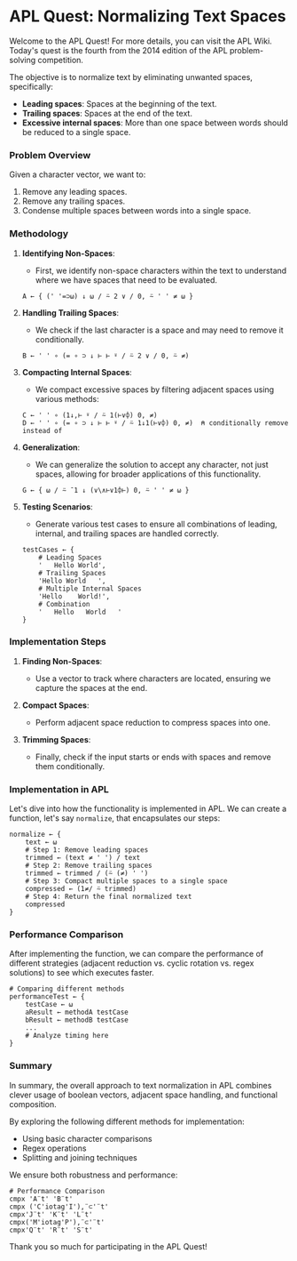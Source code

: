 
# APL Quest: Normalizing Text Spaces

Welcome to the APL Quest! For more details, you can visit the APL Wiki. Today's quest is the fourth from the 2014 edition of the APL problem-solving competition. 

The objective is to normalize text by eliminating unwanted spaces, specifically:

- **Leading spaces**: Spaces at the beginning of the text.
- **Trailing spaces**: Spaces at the end of the text.
- **Excessive internal spaces**: More than one space between words should be reduced to a single space.

### Problem Overview

Given a character vector, we want to:

1. Remove any leading spaces.
2. Remove any trailing spaces.
3. Condense multiple spaces between words into a single space.

### Methodology

1. **Identifying Non-Spaces**: 
   - First, we identify non-space characters within the text to understand where we have spaces that need to be evaluated.

   ```apl
   A ← { (' '=⊃⍵) ↓ ⍵ / ⍨ 2 ∨ / 0, ⍨ ' ' ≠ ⍵ }
   ```

2. **Handling Trailing Spaces**: 
   - We check if the last character is a space and may need to remove it conditionally. 

   ```apl
   B ← ' ' ∘ (= ∘ ⊃ ↓ ⊢ ⊢ ⍤ / ⍨ 2 ∨ / 0, ⍨ ≠)
   ```

3. **Compacting Internal Spaces**: 
   - We compact excessive spaces by filtering adjacent spaces using various methods:

   ```apl
   C ← ' ' ∘ (1↓,⊢ ⍤ / ⍨ 1(⊢∨⌽) 0, ≠)
   D ← ' ' ∘ (= ∘ ⊃ ↓ ⊢ ⊢ ⍤ / ⍨ 1↓1(⊢∨⌽) 0, ≠)  ⍝ conditionally remove instead of
   ```

4. **Generalization**: 
   - We can generalize the solution to accept any character, not just spaces, allowing for broader applications of this functionality.

   ```apl
   G ← { ⍵ / ⍨ ¯1 ↓ (∨\∧⊢∨1⌽⊢) 0, ⍨ ' ' ≠ ⍵ }
   ```

5. **Testing Scenarios**: 
   - Generate various test cases to ensure all combinations of leading, internal, and trailing spaces are handled correctly.
   
   ```apl
   testCases ← {
       # Leading Spaces
       '   Hello World',
       # Trailing Spaces
       'Hello World   ',
       # Multiple Internal Spaces
       'Hello    World!',
       # Combination
       '   Hello   World   '
   }
   ```

### Implementation Steps

1. **Finding Non-Spaces**:
    - Use a vector to track where characters are located, ensuring we capture the spaces at the end. 

2. **Compact Spaces**:
   - Perform adjacent space reduction to compress spaces into one.

3. **Trimming Spaces**:
   - Finally, check if the input starts or ends with spaces and remove them conditionally.

### Implementation in APL

Let's dive into how the functionality is implemented in APL. We can create a function, let's say `normalize`, that encapsulates our steps:

```apl
normalize ← { 
    text ← ⍵
    # Step 1: Remove leading spaces
    trimmed ← (text ≠ ' ') / text 
    # Step 2: Remove trailing spaces
    trimmed ← trimmed / (⍨ (≠) ' ')
    # Step 3: Compact multiple spaces to a single space 
    compressed ← (1≠/ ⍨ trimmed) 
    # Step 4: Return the final normalized text
    compressed
}
```

### Performance Comparison

After implementing the function, we can compare the performance of different strategies (adjacent reduction vs. cyclic rotation vs. regex solutions) to see which executes faster.

```apl
# Comparing different methods
performanceTest ← {
    testCase ← ⍵
    aResult ← methodA testCase
    bResult ← methodB testCase
    ...
    # Analyze timing here
}
```

### Summary

In summary, the overall approach to text normalization in APL combines clever usage of boolean vectors, adjacent space handling, and functional composition. 

By exploring the following different methods for implementation:
- Using basic character comparisons
- Regex operations
- Splitting and joining techniques

We ensure both robustness and performance:

```apl
# Performance Comparison
cmpx 'A¨t' 'B¨t'
cmpx ('C'iotag'I'),¨⊂'¨t'
cmpx'J¨t' 'K¨t' 'L¨t'
cmpx('M'iotag'P'),¨⊂'¨t'
cmpx'Q¨t' 'R¨t' 'S¨t'
```

Thank you so much for participating in the APL Quest!
